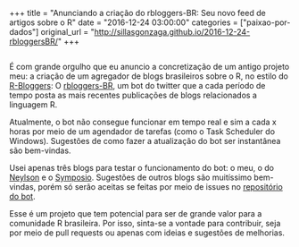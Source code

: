 +++
title = "Anunciando a criação do rbloggers-BR: Seu novo feed de artigos sobre o R"
date = "2016-12-24 03:00:00"
categories = ["paixao-por-dados"]
original_url = "http://sillasgonzaga.github.io/2016-12-24-rbloggersBR/"
+++

<article class="blog-post">
<p>
<img src="https://pbs.twimg.com/profile_images/812516944041668608/r0iERhbF.jpg" alt="">
</p>
<p>
É com grande orgulho que eu anuncio a concretização de um antigo projeto
meu: a criação de um agregador de blogs brasileiros sobre o R, no estilo
do <a href="https://www.r-bloggers.com/">R-Bloggers</a>: O
<a href="https://twitter.com/rbloggersbr">rbloggers-BR</a>, um bot do
twitter que a cada período de tempo posta as mais recentes publicações
de blogs relacionados a linguagem R.
</p>
<p>
Atualmente, o bot não consegue funcionar em tempo real e sim a cada x
horas por meio de um agendador de tarefas (como o Task Scheduler do
Windows). Sugestões de como fazer a atualização do bot ser instantânea
são bem-vindas.
</p>
<p>
Usei apenas três blogs para testar o funcionamento do bot: o meu, o do
<a href="http://neylsoncrepalde.github.io/">Neylson</a> e o
<a href="https://blog.symposio.com.br/">Symposio</a>. Sugestões de
outros blogs são muitíssimo bem-vindas, porém só serão aceitas se feitas
por meio de issues no
<a href="https://github.com/sillasgonzaga/rbloggers-BR">repositório do
bot</a>.
</p>
<p>
Esse é um projeto que tem potencial para ser de grande valor para a
comunidade R brasileira. Por isso, sinta-se a vontade para contribuir,
seja por meio de pull requests ou apenas com ideias e sugestões de
melhorias.
</p>
</article>

